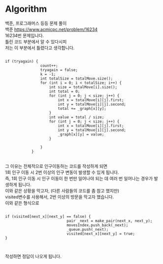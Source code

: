 # Algorithm
백준, 프로그래머스 등등 문제 풀이        
백준 https://www.acmicpc.net/problem/16234  
16234번 문제입니다.      
틀린 코드 부분에서 알 수 있다시피    
저는 이 부분에서 틀렸다고 생각합니다.      
<pre>
<code>
if (tryagain) {
				count++;
				tryagain = false;
				k = -1;
				int totalSize = totalMove.size();
				for (int i = 0; i < totalSize; i++) {
					int size = totalMove[i].size();
					int total = 0;
					for (int j = 0; j < size; j++) {
						int x = totalMove[i][j].first;
						int y = totalMove[i][j].second;
						total += _graph[x][y];
					}
					int value = total / size;
					for (int j = 0; j < size; j++) {
						int x = totalMove[i][j].first;
						int y = totalMove[i][j].second;
						_graph[x][y] = value;
					}

				}
			}
</code>
</pre>
그 이유는 전체적으로 인구이동하는 코드를 작성하게 되면           
1회 인구 이동 시 2번 이상의 인구 변동이 발생할 수 있게 됩니다.    
즉, 1회 인구 이동 시 인구 이동이 한 번만 일어나야 되는 데 여러 번 일어나는 경우가 발생하게 됩니다.    
이와 같은 상황을 막고자, (다른 사람들의 코드를 좀 참고 했지만)     
visited변수를 사용해서, 2번 이상의 방문을 막고자 했습니다.       
이와 같은 형식으로      
<pre>
<code>
if (visited[next_x][next_y] == false) {
							pair<int, int> _next = make_pair(next_x, next_y);
							movesIndex.push_back(_next);
							_queue.push(_next);
							visited[next_x][next_y] = true;
}
</pre>
</code>
작성하면 정답이 나오게 됩니다.       
